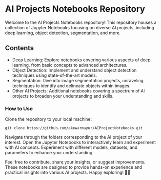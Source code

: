 # AI Projects Notebooks Repository
Welcome to the AI Projects Notebooks repository! This repository houses a collection of Jupyter Notebooks focusing on diverse AI projects, including deep learning, object detection, segmentation, and more.

## Contents
* Deep Learning: Explore notebooks covering various aspects of deep learning, from basic concepts to advanced architectures.
* Object Detection: Implement and understand object detection techniques using state-of-the-art models.
* Segmentation: Dive into image segmentation projects, unraveling techniques to identify and delineate objects within images.
* Other AI Projects: Additional notebooks covering a spectrum of AI projects to broaden your understanding and skills.

### How to Use
Clone the repository to your local machine:
```
git clone https://github.com/akewarmayur/AIProjectNotebooks.git

```
Navigate through the folders corresponding to the AI project of your interest. Open the Jupyter Notebooks to interactively learn and experiment with AI concepts. Experiment with different models, datasets, and parameters to enhance your understanding.

Feel free to contribute, share your insights, or suggest improvements. These notebooks are designed to provide hands-on experience and practical insights into various AI projects. Happy exploring! 🚀🤖
